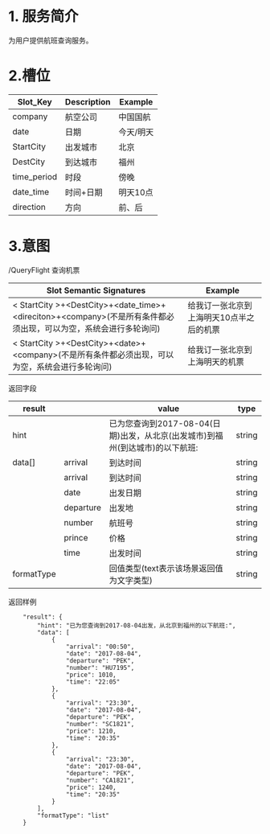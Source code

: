 # 1. 服务简介

为用户提供航班查询服务。

# 2.槽位

| **Slot\_Key** | **Description** | **Example** |
| --- | --- | --- |
| company | 航空公司 | 中国国航 |
| date | 日期 | 今天\/明天 |
| StartCity | 出发城市 | 北京 |
| DestCity | 到达城市 | 福州 |
| time\_period | 时段 | 傍晚 |
| date\_time | 时间+日期 | 明天10点 |
| direction | 方向 | 前、后 |

# 3.意图

\/QueryFlight
查询机票

| **Slot Semantic Signatures** | **Example** |
| --- | --- |
| &lt; StartCity &gt;+&lt;DestCity&gt;+&lt;date\_time&gt;+&lt;direciton&gt;+&lt;company&gt;\(不是所有条件都必须出现，可以为空，系统会进行多轮询问\) | 给我订一张北京到上海明天10点半之后的机票 |
| &lt; StartCity &gt;+&lt;DestCity&gt;+&lt;date&gt;+&lt;company&gt;\(不是所有条件都必须出现，可以为空，系统会进行多轮询问\) | 给我订一张北京到上海明天的机票 |

返回字段

| **result** |  | **value** | **type** |
| --- | --- | --- | --- |
| hint |  | 已为您查询到2017-08-04\(日期\)出发，从北京\(出发城市\)到福州\(到达城市\)的以下航班: | string |
| data\[\] |  arrival| 到达时间 | string |
|  | arrival| 到达时间 | string |
| | date| 出发日期 | string |
|  | departure|出发地 | string |
|  | number| 航班号 | string |
| | prince| 价格 | string |
| | time| 出发时间 | string |
| formatType |  | 回值类型\(text表示该场景返回值为文字类型\) | string |

返回样例

```
    "result": {
        "hint": "已为您查询到2017-08-04出发，从北京到福州的以下航班:",
        "data": [
            {
                "arrival": "00:50",
                "date": "2017-08-04",
                "departure": "PEK",
                "number": "HU7195",
                "price": 1010,
                "time": "22:05"
            },
            {
                "arrival": "23:30",
                "date": "2017-08-04",
                "departure": "PEK",
                "number": "SC1821",
                "price": 1210,
                "time": "20:35"
            },
            {
                "arrival": "23:30",
                "date": "2017-08-04",
                "departure": "PEK",
                "number": "CA1821",
                "price": 1240,
                "time": "20:35"
            }
        ],
        "formatType": "list"
    }
```


